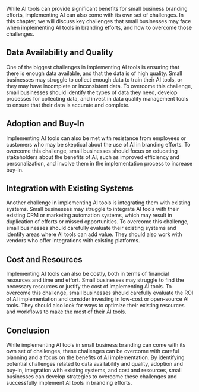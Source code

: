 

While AI tools can provide significant benefits for small business branding efforts, implementing AI can also come with its own set of challenges. In this chapter, we will discuss key challenges that small businesses may face when implementing AI tools in branding efforts, and how to overcome those challenges.

Data Availability and Quality
-----------------------------

One of the biggest challenges in implementing AI tools is ensuring that there is enough data available, and that the data is of high quality. Small businesses may struggle to collect enough data to train their AI tools, or they may have incomplete or inconsistent data. To overcome this challenge, small businesses should identify the types of data they need, develop processes for collecting data, and invest in data quality management tools to ensure that their data is accurate and complete.

Adoption and Buy-In
-------------------

Implementing AI tools can also be met with resistance from employees or customers who may be skeptical about the use of AI in branding efforts. To overcome this challenge, small businesses should focus on educating stakeholders about the benefits of AI, such as improved efficiency and personalization, and involve them in the implementation process to increase buy-in.

Integration with Existing Systems
---------------------------------

Another challenge in implementing AI tools is integrating them with existing systems. Small businesses may struggle to integrate AI tools with their existing CRM or marketing automation systems, which may result in duplication of efforts or missed opportunities. To overcome this challenge, small businesses should carefully evaluate their existing systems and identify areas where AI tools can add value. They should also work with vendors who offer integrations with existing platforms.

Cost and Resources
------------------

Implementing AI tools can also be costly, both in terms of financial resources and time and effort. Small businesses may struggle to find the necessary resources or justify the cost of implementing AI tools. To overcome this challenge, small businesses should carefully evaluate the ROI of AI implementation and consider investing in low-cost or open-source AI tools. They should also look for ways to optimize their existing resources and workflows to make the most of their AI tools.

Conclusion
----------

While implementing AI tools in small business branding can come with its own set of challenges, these challenges can be overcome with careful planning and a focus on the benefits of AI implementation. By identifying potential challenges related to data availability and quality, adoption and buy-in, integration with existing systems, and cost and resources, small businesses can develop strategies to overcome these challenges and successfully implement AI tools in branding efforts.

